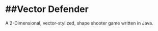 ##Vector Defender
==========

A 2-Dimensional, vector-stylized, shape shooter game written in Java.
